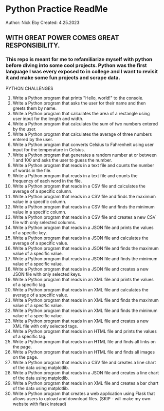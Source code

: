 # Python Practice ReadMe
Author: Nick Eby
Created: 4.25.2023

## WITH GREAT POWER COMES GREAT RESPONSIBILITY.

### This repo is meant for me to refamiliarize myself with python before diving into some cool projects. Python was the first language I was every exposed to in college and I want to revisit it and make some fun projects and scrape data.

PYTHON CHALLENGES
1. Write a Python program that prints "Hello, world!" to the console.
2. Write a Python program that asks the user for their name and then greets them by name.
3. Write a Python program that calculates the area of a rectangle using user input for the length and width.
4. Write a Python program that calculates the sum of two numbers entered by the user.
5. Write a Python program that calculates the average of three numbers entered by the user.
6. Write a Python program that converts Celsius to Fahrenheit using user input for the temperature in Celsius.
7. Write a Python program that generates a random number at or between 1 and 100 and asks the user to guess the number.
8. Write a Python program that reads in a text file and counts the number of words in the file.
9. Write a Python program that reads in a text file and counts the frequency of each word in the file.
10. Write a Python program that reads in a CSV file and calculates the average of a specific column.
11. Write a Python program that reads in a CSV file and finds the maximum value in a specific column.
12. Write a Python program that reads in a CSV file and finds the minimum value in a specific column.
13. Write a Python program that reads in a CSV file and creates a new CSV file with only selected columns.
14. Write a Python program that reads in a JSON file and prints the values of a specific key.
15. Write a Python program that reads in a JSON file and calculates the average of a specific value.
16. Write a Python program that reads in a JSON file and finds the maximum value of a specific value.
17. Write a Python program that reads in a JSON file and finds the minimum value of a specific value.
18. Write a Python program that reads in a JSON file and creates a new JSON file with only selected keys.
19. Write a Python program that reads in an XML file and prints the values of a specific tag.
20. Write a Python program that reads in an XML file and calculates the average of a specific value.
21. Write a Python program that reads in an XML file and finds the maximum value of a specific value.
22. Write a Python program that reads in an XML file and finds the minimum value of a specific value.
23. Write a Python program that reads in an XML file and creates a new XML file with only selected tags.
24. Write a Python program that reads in an HTML file and prints the values of a specific tag.
25. Write a Python program that reads in an HTML file and finds all links on the page.
26. Write a Python program that reads in an HTML file and finds all images on the page.
27. Write a Python program that reads in a CSV file and creates a line chart of the data using matplotlib.
28. Write a Python program that reads in a JSON file and creates a line chart of the data using matplotlib.
29. Write a Python program that reads in an XML file and creates a bar chart of the data using matplotlib.
30. Write a Python program that creates a web application using Flask that allows users to upload and download files. (SKIP - will make my own website with flask instead)

